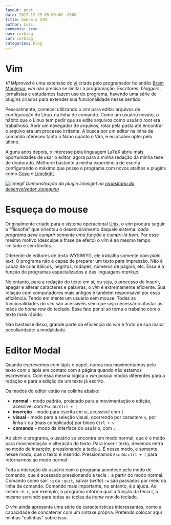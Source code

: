 ```yaml
---
layout: post
date: 2017-12-25 05:00:00 -0200
title: Sobre o VIM
author: Luís
comments: true
nav: corblog
cor: corblog
categories: blog
---
```

[vi]:https://pt.wikipedia.org/wiki/Vi
[BramMoolenar]:http://www.moolenaar.net/
[unix]:https://pt.wikipedia.org/wiki/Unix
[goyo]:https://github.com/junegunn/goyo.vim
[limelight]:https://github.com/junegunn/limelight.vim
[limegif]:https://camo.githubusercontent.com/fa4e9321be0b4a565ae84a66bae36e97545c101b/68747470733a2f2f7261772e6769746875622e636f6d2f6a756e6567756e6e2f692f6d61737465722f6c696d656c696768742e676966

# Vim 

*VI IMproved* é uma extensão do [vi][vi] criada pelo programador holandês [Bram Moolenar][BramMoolenar], *vim* não precisa se limitar à programação.
Escritores, *bloggers*, jornalistas e estudantes fazem uso do programa, havendo uma série de plugins criados para extender sua funcionalidade nesse sentido.

Pessoalmente, comecei utilizando o vim para editar arquivos de configuração do Linux na linha de comando.
Como um usuário novato, o hábito que o Linux tem pedir que se edite arquivos como usuário *root* era trabalhoso.
Abrir um navegador de arquivos, rolar pela pasta até encontrar o arquivo era um processo irritante.
A busca por um editor na linha de comando ofereceu tanto o Nano quanto o Vim, e eu acabei optei pelo último.

Alguns anos depois, o interesse pela linguagem LaTeX abriu mais oportunidades de usar o editor, agora para a minha redação da minha tese de doutorado.
Melhorei bastante a minha experiência de escrita configurando o máximo que posso o programa com novos atalhos e plugins como [Goyo][goyo] e [Limelight][limelight].

![limegif](https://camo.githubusercontent.com/fa4e9321be0b4a565ae84a66bae36e97545c101b/68747470733a2f2f7261772e6769746875622e636f6d2f6a756e6567756e6e2f692f6d61737465722f6c696d656c696768742e676966)
*Demonstração do plugin limelight no [repositório do desenvolvedor Junegunn][limelight]*

# Esqueça do mouse

Originalmente criado para o sistema operacional [Unix][unix], o *vim* procura seguir a "filosofia" que orientou o desenvolvimento daquele sistema: *cada programa deve cumprir somente uma função e cumpri-la bem*.
Por esse mesmo motivo (desculpe a frase de efeito) o *vim* é ao mesmo tempo limitado e sem limites.

Diferente de editores de texto WYSIWYG, ele trabalha somente com *plain text*.
O programa não é capaz de preparar um texto para impressão.
Não é capaz de criar itálicos, negritos, rodapés, números de página, etc. Essa é a função de programas especializados e das linguagens *markup*.

No entanto, para a redação do texto em si, ou seja, o processo de inserir, apagar e alterar caracteres e palavras, o *vim* é extremamente eficiente.
Sua relação com computadores mais antigos é também responsável por essa eficiência. Tendo em mente um usuário sem mouse.
Todas as funcionalidades do *vim* são acessíveis sem que seja necessário afastar as mãos do *home row* do teclado. Esse fato por si só torna o trabalho com o texto mais rápido.

Não bastasse disso, grande parte da eficiência do *vim* é fruto de sua maior peculiaridade: a modalidade.


# Editor Modal

Quando escrevemos com lápis e papel, nunca nos movimentamos pelo texto com o lápis em contato com a página quando não estamos escrevendo.
Com essa mesma lógica o *vim* possui modos diferentes para a redação e para a edição de um texto já escrito.

Os modos do editor estão na colinha abaixo:

>>>
* **normal** - modo padrão, projetado para a movimentação e edição, acessível com `Esc` ou `Ctrl + [`
* **inserção** - modo para escrita em si, acessível com `i`
* **visual** - modo para a seleção visual, ocorrendo por caractere `v`, por linha `V` ou (mais complicado) por bloco `Ctrl + v`
* **comando** - modo da interface do usuário, com `:`


Ao abrir o programa, o usuário se encontra em modo normal, que é o modo para movimentação e alteração do texto.
Para inserir texto, devemos entra no modo de *inserção*, pressionando a tecla `i`. É nesse modo, e somente nesse modo, que o texto é inserido. Pressionamos `Esc` ou `ctrl + [` para retornarmos ao modo normal.

Toda a interação do usuário com o programa acontece pelo modo de comando, que é acessado pressionando a tecla `:` a partir do modo normal. Comando como sair `:q` ou `:quit`, salvar (*write*) `:w` são passados por meio da linha de comando. Comando mais importante, no entanto, é a ajuda. Ao inserir `:h r`, por exemplo, o programa informa qual a função da tecla r, o mesmo servindo para todas as teclas da *home row* do teclado.

O *vim* ainda apresenta uma série de características interessantes, como a capacidade de concatenar com um sintaxe própria. Pretendo colocar aqui minhas "colinhas" sobre isso.
